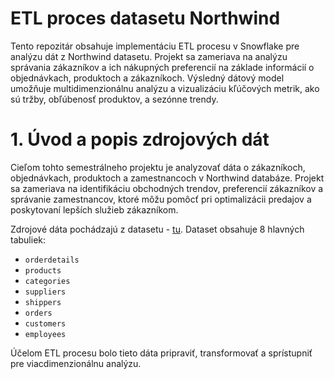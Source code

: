 # ETL proces datasetu Northwind
Tento repozitár obsahuje implementáciu ETL procesu v Snowflake pre analýzu dát z Northwind datasetu. Projekt sa zameriava na analýzu správania zákazníkov a ich nákupných preferencií na základe informácií o objednávkach, produktoch a zákazníkoch. Výsledný dátový model umožňuje multidimenzionálnu analýzu a vizualizáciu kľúčových metrik, ako sú tržby, obľúbenosť produktov, a sezónne trendy.
# 1. Úvod a popis zdrojových dát
Cieľom tohto semestrálneho projektu je analyzovať dáta o zákazníkoch, objednávkach, produktoch a zamestnancoch v Northwind databáze. Projekt sa zameriava na identifikáciu obchodných trendov, preferencií zákazníkov a správanie zamestnancov, ktoré môžu pomôcť pri optimalizácii predajov a poskytovaní lepších služieb zákazníkom.

Zdrojové dáta pochádzajú z datasetu - [tu]([https://example.com](https://github.com/microsoft/sql-server-samples/tree/master/samples/databases/northwind-pubs)). Dataset obsahuje 8 hlavných tabuliek:

- `orderdetails`
- `products`
- `categories`
- `suppliers`
- `shippers`
- `orders`
- `customers`
- `employees`

Účelom ETL procesu bolo tieto dáta pripraviť, transformovať a sprístupniť pre viacdimenzionálnu analýzu.
